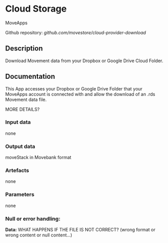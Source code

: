 # Cloud Storage
MoveApps

Github repository: *github.com/movestore/cloud-provider-download*

## Description
Download Movement data from your Dropbox or Google Drive Cloud Folder.

## Documentation
This App accesses your Dropbox or Google Drive Folder that your MoveApps account is connected with and allow the download of an .rds Movement data file.

MORE DETAILS?

### Input data
none

### Output data
moveStack in Movebank format

### Artefacts
none

### Parameters 
none

### Null or error handling:
**Data:** WHAT HAPPENS IF THE FILE IS NOT CORRECT? (wrong format or wrong content or null content...)
